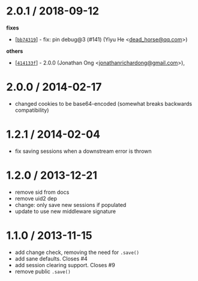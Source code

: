 
2.0.1 / 2018-09-12
==================

**fixes**
  * [[`bb74319`](http://github.com/koajs/session/commit/bb74319436d98798331e5c81234d9af6322cb2de)] - fix: pin debug@3 (#141) (Yiyu He <<dead_horse@qq.com>>)

**others**
  * [[`414133f`](http://github.com/koajs/session/commit/414133f60b6c0b1cf40b6bb8b0261b23276fbb98)] - 2.0.0 (Jonathan Ong <<jonathanrichardong@gmail.com>>),

2.0.0 / 2014-02-17
==================

 * changed cookies to be base64-encoded (somewhat breaks backwards compatibility)

1.2.1 / 2014-02-04
==================

 * fix saving sessions when a downstream error is thrown

1.2.0 / 2013-12-21
==================

 * remove sid from docs
 * remove uid2 dep
 * change: only save new sessions if populated
 * update to use new middleware signature

1.1.0 / 2013-11-15
==================

 * add change check, removing the need for `.save()`
 * add sane defaults. Closes #4
 * add session clearing support. Closes #9
 * remove public `.save()`
